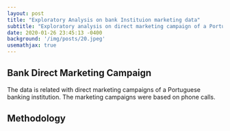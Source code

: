 ```yaml
---
layout: post
title: "Exploratory Analysis on bank Instituion marketing data"
subtitle: "Exploratory analysis on direct marketing campaign of a Portuguese banking institution to reveal valuable insights."
date: 2020-01-26 23:45:13 -0400
background: '/img/posts/20.jpeg'
usemathjax: true
---
```


## Bank Direct Marketing Campaign

The data is related with direct marketing campaigns of a Portuguese banking institution. The marketing campaigns were based on phone calls. 

## Methodology



